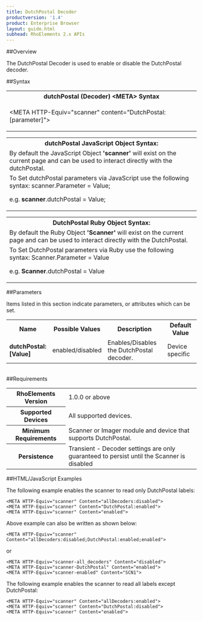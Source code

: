 ```yaml
---
title: DutchPostal Decoder
productversion: '1.4'
product: Enterprise Browser
layout: guide.html
subhead: RhoElements 2.x APIs
---
```


##Overview

The DutchPostal Decoder is used to enable or disable the DutchPostal decoder.

##Syntax

<table class="re-table"><tr><th class="tableHeading">dutchPostal (Decoder) &lt;META&gt; Syntax
</th></tr><tr><td class="clsSyntaxCells clsOddRow"><p>&lt;META HTTP-Equiv="scanner" content="DutchPostal:[parameter]"&gt;</p></td></tr></table>
<table class="re-table"><tr><th class="tableHeading">dutchPostal JavaScript Object Syntax:</th></tr><tr><td class="clsSyntaxCells clsOddRow">
By default the JavaScript Object <b>'scanner'</b> will exist on the current page and can be used to interact directly with the dutchPostal.
</td></tr><tr><td class="clsSyntaxCells clsEvenRow">
To Set dutchPostal parameters via JavaScript use the following syntax: scanner.Parameter = Value;
<P />e.g. <b>scanner</b>.dutchPostal = Value;
</td></tr></table>
<table class="re-table"><tr><th class="tableHeading">DutchPostal Ruby Object Syntax:</th></tr><tr><td class="clsSyntaxCells clsOddRow">
By default the Ruby Object <b>'Scanner'</b> will exist on the current page and can be used to interact directly with the DutchPostal.
</td></tr><tr><td class="clsSyntaxCells clsEvenRow">
To Set DutchPostal parameters via Ruby use the following syntax: Scanner.Parameter = Value
<P />e.g. <b>Scanner</b>.dutchPostal = Value
</td></tr></table>



##Parameters


Items listed in this section indicate parameters, or attributes which can be set.
<table class="re-table"><col width="20%" /><col width="20%" /><col width="38%" /><col width="22%" /><tr><th class="tableHeading">Name</th><th class="tableHeading">Possible Values</th><th class="tableHeading">Description</th><th class="tableHeading">Default Value</th></tr><tr><td class="clsSyntaxCells clsOddRow"><b>dutchPostal:[Value]
</b></td><td class="clsSyntaxCells clsOddRow">enabled/disabled</td><td class="clsSyntaxCells clsOddRow">Enables/Disables the DutchPostal decoder.</td><td class="clsSyntaxCells clsOddRow">Device specific</td></tr></table>
<table class="re-table"><col width="78%" /><col width="8%" /><col width="1%" /><col width="5%" /><col width="1%" /><col width="5%" /><col width="2%" /></table>





##Requirements

<table class="re-table"><tr><th class="tableHeading">RhoElements Version</th><td class="clsSyntaxCell clsEvenRow">1.0.0 or above
</td></tr><tr><th class="tableHeading">Supported Devices</th><td class="clsSyntaxCell clsOddRow">All supported devices.</td></tr><tr><th class="tableHeading">Minimum Requirements</th><td class="clsSyntaxCell clsOddRow">Scanner or Imager module and device that supports DutchPostal.</td></tr><tr><th class="tableHeading">Persistence</th><td class="clsSyntaxCell clsEvenRow">Transient - Decoder settings are only guaranteed to persist until the Scanner is disabled</td></tr></table>


##HTML/JavaScript Examples

The following example enables the scanner to read only DutchPostal labels:

	<META HTTP-Equiv="scanner" Content="allDecoders:disabled">
	<META HTTP-Equiv="scanner" Content="DutchPostal:enabled">
	<META HTTP-Equiv="scanner" Content="enabled">
	
Above example can also be written as shown below:

	<META HTTP-Equiv="scanner" Content="allDecoders:disabled;DutchPostal:enabled;enabled">
	
or

	<META HTTP-Equiv="scanner-all_decoders" Content="disabled">
	<META HTTP-Equiv="scanner-DutchPostal" Content="enabled">
	<META HTTP-Equiv="scanner-enabled" Content="SCN1">
	
The following example enables the scanner to read all labels except DutchPostal:

	<META HTTP-Equiv="scanner" Content="allDecoders:enabled">
	<META HTTP-Equiv="scanner" Content="DutchPostal:disabled">
	<META HTTP-Equiv="scanner" Content="enabled">
	





